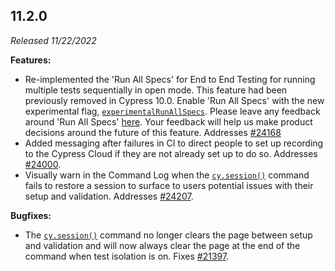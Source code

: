 ## 11.2.0

_Released 11/22/2022_

**Features:**

- Re-implemented the 'Run All Specs' for End to End Testing for running multiple
  tests sequentially in open mode. This feature had been previously removed in
  Cypress 10.0. Enable 'Run All Specs' with the new experimental flag,
  [`experimentalRunAllSpecs`](/guides/references/experiments#End-to-End-Testing).
  Please leave any feedback around 'Run All Specs'
  [here](https://github.com/cypress-io/cypress/discussions/21628). Your feedback
  will help us make product decisions around the future of this feature.
  Addresses [#24168](https://github.com/cypress-io/cypress/issues/24168)
- Added messaging after failures in CI to direct people to set up recording to
  the Cypress Cloud if they are not already set up to do so. Addresses
  [#24000](https://github.com/cypress-io/cypress/issues/24000).
- Visually warn in the Command Log when the
  [`cy.session()`](/api/commands/session) command fails to restore a session to
  surface to users potential issues with their setup and validation. Addresses
  [#24207](https://github.com/cypress-io/cypress/issues/24207).

**Bugfixes:**

- The [`cy.session()`](/api/commands/session) command no longer clears the page
  between setup and validation and will now always clear the page at the end of
  the command when test isolation is on. Fixes
  [#21397](https://github.com/cypress-io/cypress/issues/21397).
